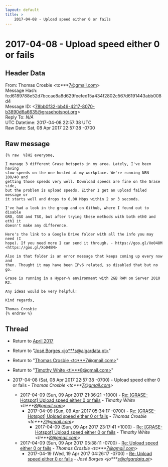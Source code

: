 ```yaml
---
layout: default
title: >
    2017-04-08 - Upload speed either 0 or fails
---
```


# 2017-04-08 - Upload speed either 0 or fails

## Header Data

From: Thomas Crosbie \<tc***7@gmail.com\><br>
Message Hash: fcd6189788e52d7bccae8a8d629feefed15a434f2802c567d6191443abb008d4<br>
Message ID: \<78bb0f32-bb46-4217-8070-b3890d6a6635@grasehotspot.org\><br>
Reply To: _N/A_<br>
UTC Datetime: 2017-04-08 22:57:38 UTC<br>
Raw Date: Sat, 08 Apr 2017 22:57:38 -0700<br>

## Raw message

```
{% raw  %}Hi everyone,

I manage 3 different Grase hotspots in my area. Lately, I've been having 
slow speeds on the one hosted at my workplace. We're running NBN 100/40 and 
getting those speeds very well. Download speeds are fine on the Grase side, 
but the problem is upload speeds. Either I get an upload failed message or 
it starts well and drops to 0.00 Mbps within 2 or 3 seconds.

I've had a look in the group and on Github, where I found out to disable 
GRO, GSO and TSO, but after trying these methods with both eth0 and eth1 it 
doesn't make any difference.

Here's the link to a Google Drive folder with all the info you may need (I 
hope). If you need more I can send it through. - https://goo.gl/Xo048M  
<https://goo.gl/Xo048M>

Also in that folder is an error message that keeps coming up every now and 
then. Thought it may have been IPv6 related, so disabled that but no go.

Grase is running in a Hyper-V environment with 2GB RAM on Server 2010 R2.

Any ideas would be very helpful!

Kind regards,

Thomas Crosbie
{% endraw %}
```

## Thread

+ Return to [April 2017](/archive/2017/04)

+ Return to "[José Borges <jo***s<span>@</span>algardata.pt>](/authors/jo___s_at_algardata_pt)"
+ Return to "[Thomas Crosbie <tc***7<span>@</span>gmail.com>](/authors/tc___7_at_gmail_com)"
+ Return to "[Timothy White <ti***8<span>@</span>gmail.com>](/authors/ti___8_at_gmail_com)"

+ 2017-04-08 (Sat, 08 Apr 2017 22:57:38 -0700) - Upload speed either 0 or fails - _Thomas Crosbie \<tc***7@gmail.com\>_
  + 2017-04-09 (Sun, 09 Apr 2017 21:36:21 +1000) - [Re: [GRASE-Hotspot] Upload speed either 0 or fails](/archive/2017/04/fd24dad03642879eef81face38181494959df19baef005dffd8eb4ca49db942d) - _Timothy White \<ti***8@gmail.com\>_
    + 2017-04-09 (Sun, 09 Apr 2017 05:34:17 -0700) - [Re: [GRASE-Hotspot] Upload speed either 0 or fails](/archive/2017/04/e7fff0e57c9341c3327e32eea669c2af18d0f6f1e1dbd4b13dd6dea180e85109) - _Thomas Crosbie \<tc***7@gmail.com\>_
      + 2017-04-09 (Sun, 09 Apr 2017 23:17:41 +1000) - [Re: [GRASE-Hotspot] Upload speed either 0 or fails](/archive/2017/04/d5be7669cc12c04fc8da18ce0079780bdaaa294a694d5e2f04d9a2d6aa5f9aa7) - _Timothy White \<ti***8@gmail.com\>_
  + 2017-04-09 (Sun, 09 Apr 2017 05:38:11 -0700) - [Re: Upload speed either 0 or fails](/archive/2017/04/f2249aa87cd10c7b40aa48ea5c0245cc234e93b5d4edbb8b80f075488d038ff6) - _Thomas Crosbie \<tc***7@gmail.com\>_
    + 2017-04-19 (Wed, 19 Apr 2017 04:26:17 -0700) - [Re: Upload speed either 0 or fails](/archive/2017/04/e10fb693dcc9c4c663d96ec4016612151cd502aaa2ae58f3bddf2694d4a98b20) - _José Borges \<jo***s@algardata.pt\>_

